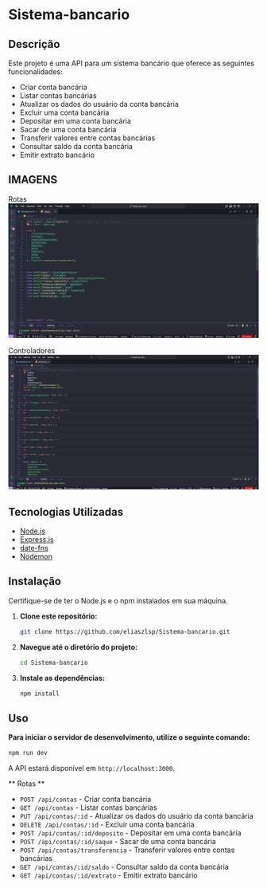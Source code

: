 # Sistema-bancario
## Descrição

Este projeto é uma API para um sistema bancário que oferece as seguintes funcionalidades:

- Criar conta bancária
- Listar contas bancárias
- Atualizar os dados do usuário da conta bancária
- Excluir uma conta bancária
- Depositar em uma conta bancária
- Sacar de uma conta bancária
- Transferir valores entre contas bancárias
- Consultar saldo da conta bancária
- Emitir extrato bancário

## IMAGENS
Rotas<br/>
<img src="pictures/Captura%20de%20tela.png" width="800" alt="Rotas"><br/> 

Controladores<br/>
<img src="pictures/Captura%20de%20tela2.png" width="800" alt="Controladores">

## Tecnologias Utilizadas
- [Node.js](https://nodejs.org/)
- [Express.js](https://expressjs.com/)
- [date-fns](https://date-fns.org/)
- [Nodemon](https://nodemon.io/)
## Instalação
Certifique-se de ter o Node.js e o npm instalados em sua máquina.
1. **Clone este repositório:**
   ```bash
   git clone https://github.com/eliaszlsp/Sistema-bancario.git
   
2. **Navegue até o diretório do projeto:**

    ```bash
    cd Sistema-bancario
    ```

3. **Instale as dependências:**

    ```bash
    npm install
    ```
## Uso

**Para iniciar o servidor de desenvolvimento, utilize o seguinte comando:**

```bash
npm run dev
```

A API estará disponível em `http://localhost:3000`.


 ** Rotas **

- `POST /api/contas` - Criar conta bancária
- `GET /api/contas` - Listar contas bancárias
- `PUT /api/contas/:id` - Atualizar os dados do usuário da conta bancária
- `DELETE /api/contas/:id` - Excluir uma conta bancária
- `POST /api/contas/:id/deposito` - Depositar em uma conta bancária
- `POST /api/contas/:id/saque` - Sacar de uma conta bancária
- `POST /api/contas/transferencia` - Transferir valores entre contas bancárias
- `GET /api/contas/:id/saldo` - Consultar saldo da conta bancária
- `GET /api/contas/:id/extrato` - Emitir extrato bancário




